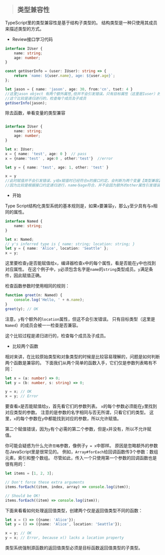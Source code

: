 > ## 类型兼容性 

 TypeScript里的类型兼容性是基于结构子类型的。 结构类型是一种只使用其成员来描述类型的方式。 

* Review接口学习代码

```typescript
interface IUser {
    name: string;
    age: number;
}

const getUserInfo = (user: IUser): string => {
    return `name: ${user.name}, age: ${user.age}`;
};

let jason = { name: 'jason', age: 30, from:'cn', tset: 4 }
//这里jason object 有两个额外属性,但并不会引发错误。只有目标属性（这里是Iuser）的成员会被一一检查是否兼容
//这个比较是递归进行的，检查每个成员及子成员
getUserInfo(jason);

```

除去函数，单看变量的类型兼容

```typescript

interface IUser {
    name: string;
    age: number;
}

let x: IUser;
x = { name: 'test', age: 0 }  // pass
x = {name:'test' , age:0 , other:'test'}  //error

let y = { name: 'test', age: 1, other: 'test' }

x = y
//此时赋值并不会引发错误，y给x赋值时已经符合x的接口约定。会判断为两个变量【类型兼容】
//因为比较是根据接口约定递归进行，name与age符合，并不会因为额外的other属性引发错误

```

* 开始

 Type Script结构化类型系统的基本规则是，如果`x`要兼容`y`，那么`y`至少具有与`x`相同的属性。

```typescript
interface Named {
    name: string;
}

let x: Named;
// y's inferred type is { name: string; location: string; }
let y = { name: 'Alice', location: 'Seattle' };
x = y;
```

 这里要检查`y`是否能赋值给`x`，编译器检查`x`中的每个属性，看是否能在`y`中也找到对应属性。 在这个例子中，`y`必须包含名字是`name`的`string`类型成员。`y`满足条件，因此赋值正确。 



 检查函数参数时使用相同的规则： 

```typescript
function greet(n: Named) {
    console.log('Hello, ' + n.name);
}
greet(y); // OK
```

注意，`y`有个额外的`location`属性，但这不会引发错误。 只有目标类型（这里是`Named`）的成员会被一一检查是否兼容。

这个比较过程是递归进行的，检查每个成员及子成员。



* 比较两个函数

 相对来讲，在比较原始类型和对象类型的时候是比较容易理解的，问题是如何判断两个函数是兼容的。 下面我们从两个简单的函数入手，它们仅是参数列表略有不同： 

```typescript
let x = (a: number) => 0;
let y = (b: number, s: string) => 0;

y = x; // OK
x = y; // Error
```

要查看`x`是否能赋值给`y`，首先看它们的参数列表。 `x`的每个参数必须能在`y`里找到对应类型的参数。 注意的是参数的名字相同与否无所谓，只看它们的类型。 这里，`x`的每个参数在`y`中都能找到对应的参数，所以允许赋值。

第二个赋值错误，因为`y`有个必需的第二个参数，但是`x`并没有，所以不允许赋值。

你可能会疑惑为什么允许`忽略`参数，像例子`y = x`中那样。 原因是忽略额外的参数在JavaScript里是很常见的。 例如，`Array#forEach`给回调函数传3个参数：数组元素，索引和整个数组。 尽管如此，传入一个只使用第一个参数的回调函数也是很有用的：

```typescript
let items = [1, 2, 3];

// Don't force these extra arguments
items.forEach((item, index, array) => console.log(item));

// Should be OK!
items.forEach((item) => console.log(item));
```

 下面来看看如何处理返回值类型，创建两个仅是返回值类型不同的函数： 

```typescript
let x = () => ({name: 'Alice'});
let y = () => ({name: 'Alice', location: 'Seattle'});

x = y; // OK
y = x; // Error, because x() lacks a location property
```

 类型系统强制源函数的返回值类型必须是目标函数返回值类型的子类型。 